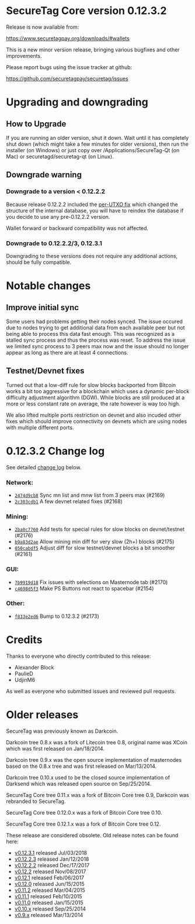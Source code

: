SecureTag Core version 0.12.3.2
==========================

Release is now available from:

  <https://www.securetagpay.org/downloads/#wallets>

This is a new minor version release, bringing various bugfixes and other
improvements.

Please report bugs using the issue tracker at github:

  <https://github.com/securetagpay/securetag/issues>


Upgrading and downgrading
=========================

How to Upgrade
--------------

If you are running an older version, shut it down. Wait until it has completely
shut down (which might take a few minutes for older versions), then run the
installer (on Windows) or just copy over /Applications/SecureTag-Qt (on Mac) or
securetagd/securetag-qt (on Linux).

Downgrade warning
-----------------

### Downgrade to a version < 0.12.2.2

Because release 0.12.2.2 included the [per-UTXO fix](release-notes/securetag/release-notes-0.12.2.2.md#per-utxo-fix)
which changed the structure of the internal database, you will have to reindex
the database if you decide to use any pre-0.12.2.2 version.

Wallet forward or backward compatibility was not affected.

### Downgrade to 0.12.2.2/3, 0.12.3.1

Downgrading to these versions does not require any additional actions, should be
fully compatible.


Notable changes
===============

Improve initial sync
--------------------

Some users had problems getting their nodes synced. The issue occured due to nodes trying to
get additional data from each available peer but not being able to process this data fast enough.
This was recognized as a stalled sync process and thus the process was reset. To address the issue
we limited sync process to 3 peers max now and the issue should no longer appear as long as there
are at least 4 connections.

Testnet/Devnet fixes
--------------------

Turned out that a low-diff rule for slow blocks backported from Bitcoin works a bit too aggressive for
a blockchain which uses a dynamic per-block difficulty adjustment algorithm (DGW). While blocks are still
produced at a more or less constant rate on average, the rate however is way too high.

We also lifted multiple ports restriction on devnet and also incuded other fixes which should improve
connectivity on devnets which are using nodes with multiple different ports.


0.12.3.2 Change log
===================

See detailed [change log](https://github.com/securetagpay/securetag/compare/v0.12.3.1...securetagpay:v0.12.3.2) below.

### Network:
- [`2474d9cb8`](https://github.com/securetagpay/securetag/commit/2474d9cb8) Sync mn list and mnw list from 3 peers max (#2169)
- [`2c303cdb1`](https://github.com/securetagpay/securetag/commit/2c303cdb1) A few devnet related fixes (#2168)

### Mining:
- [`2ba0c7760`](https://github.com/securetagpay/securetag/commit/2ba0c7760) Add tests for special rules for slow blocks on devnet/testnet (#2176)
- [`b9a83d2ae`](https://github.com/securetagpay/securetag/commit/b9a83d2ae) Allow mining min diff for very slow (2h+) blocks (#2175)
- [`050cabdf5`](https://github.com/securetagpay/securetag/commit/050cabdf5) Adjust diff for slow testnet/devnet blocks a bit smoother (#2161)

### GUI:
- [`7b9919d18`](https://github.com/securetagpay/securetag/commit/7b9919d18) Fix issues with selections on Masternode tab (#2170)
- [`c4698d5f3`](https://github.com/securetagpay/securetag/commit/c4698d5f3) Make PS Buttons not react to spacebar (#2154)

### Other:
- [`f833e2ed6`](https://github.com/securetagpay/securetag/commit/f833e2ed6) Bump to 0.12.3.2 (#2173)


Credits
=======

Thanks to everyone who directly contributed to this release:

- Alexander Block
- PaulieD
- UdjinM6

As well as everyone who submitted issues and reviewed pull requests.


Older releases
==============

SecureTag was previously known as Darkcoin.

Darkcoin tree 0.8.x was a fork of Litecoin tree 0.8, original name was XCoin
which was first released on Jan/18/2014.

Darkcoin tree 0.9.x was the open source implementation of masternodes based on
the 0.8.x tree and was first released on Mar/13/2014.

Darkcoin tree 0.10.x used to be the closed source implementation of Darksend
which was released open source on Sep/25/2014.

SecureTag Core tree 0.11.x was a fork of Bitcoin Core tree 0.9,
Darkcoin was rebranded to SecureTag.

SecureTag Core tree 0.12.0.x was a fork of Bitcoin Core tree 0.10.

SecureTag Core tree 0.12.1.x was a fork of Bitcoin Core tree 0.12.

These release are considered obsolete. Old release notes can be found here:

- [v0.12.3.1](https://github.com/securetagpay/securetag/blob/master/doc/release-notes/securetag/release-notes-0.12.3.1.md) released Jul/03/2018
- [v0.12.2.3](https://github.com/securetagpay/securetag/blob/master/doc/release-notes/securetag/release-notes-0.12.2.3.md) released Jan/12/2018
- [v0.12.2.2](https://github.com/securetagpay/securetag/blob/master/doc/release-notes/securetag/release-notes-0.12.2.2.md) released Dec/17/2017
- [v0.12.2](https://github.com/securetagpay/securetag/blob/master/doc/release-notes/securetag/release-notes-0.12.2.md) released Nov/08/2017
- [v0.12.1](https://github.com/securetagpay/securetag/blob/master/doc/release-notes/securetag/release-notes-0.12.1.md) released Feb/06/2017
- [v0.12.0](https://github.com/securetagpay/securetag/blob/master/doc/release-notes/securetag/release-notes-0.12.0.md) released Jun/15/2015
- [v0.11.2](https://github.com/securetagpay/securetag/blob/master/doc/release-notes/securetag/release-notes-0.11.2.md) released Mar/04/2015
- [v0.11.1](https://github.com/securetagpay/securetag/blob/master/doc/release-notes/securetag/release-notes-0.11.1.md) released Feb/10/2015
- [v0.11.0](https://github.com/securetagpay/securetag/blob/master/doc/release-notes/securetag/release-notes-0.11.0.md) released Jan/15/2015
- [v0.10.x](https://github.com/securetagpay/securetag/blob/master/doc/release-notes/securetag/release-notes-0.10.0.md) released Sep/25/2014
- [v0.9.x](https://github.com/securetagpay/securetag/blob/master/doc/release-notes/securetag/release-notes-0.9.0.md) released Mar/13/2014

